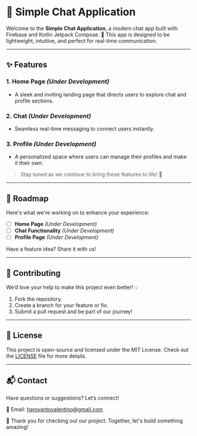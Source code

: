 # 🌟 Simple Chat Application

Welcome to the **Simple Chat Application**, a modern chat app built with Firebase and Kotlin Jetpack Compose. 🚀 This app is designed to be lightweight, intuitive, and perfect for real-time communication.

---

## ✨ Features

### 1. **Home Page** *(Under Development)*
   - A sleek and inviting landing page that directs users to explore chat and profile sections.

### 2. **Chat** *(Under Development)*
   - Seamless real-time messaging to connect users instantly.

### 3. **Profile** *(Under Development)*
   - A personalized space where users can manage their profiles and make it their own.

> Stay tuned as we continue to bring these features to life! 🎉

---

## 🚧 Roadmap

Here's what we're working on to enhance your experience:

- [ ] **Home Page** *(Under Development)*
- [ ] **Chat Functionality** *(Under Development)*
- [ ] **Profile Page** *(Under Development)*

Have a feature idea? Share it with us!

---

## 🤝 Contributing

We’d love your help to make this project even better! 💡

1. Fork the repository.
2. Create a branch for your feature or fix.
3. Submit a pull request and be part of our journey!

---

## 📜 License

This project is open-source and licensed under the MIT License. Check out the [LICENSE](LICENSE) file for more details.

---

## 📬 Contact

Have questions or suggestions? Let’s connect!

📧 Email: [haroyantovalentino@gmail.com](mailto:hariyantovalentino@gmail.com)

🌟 Thank you for checking out our project. Together, let's build something amazing!
